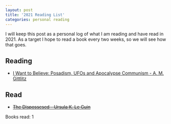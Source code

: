 ```yaml
---
layout: post
title: '2021 Reading List'
categories: personal reading
---
```


I will keep this post as a personal log of what I am reading and have read in 2021. As a target I hope to read a book every two weeks, so we will see how that goes.

## Reading

* [I Want to Believe: Posadism, UFOs and Apocalypse Communism - A. M. Gittlitz](https://en.wikipedia.org/wiki/The_Dispossessed)

## Read

* ~~[The Dispossesed - Ursula K. Le Guin](https://www.plutobooks.com/9781786806208/i-want-to-believe/)~~

Books read: 1